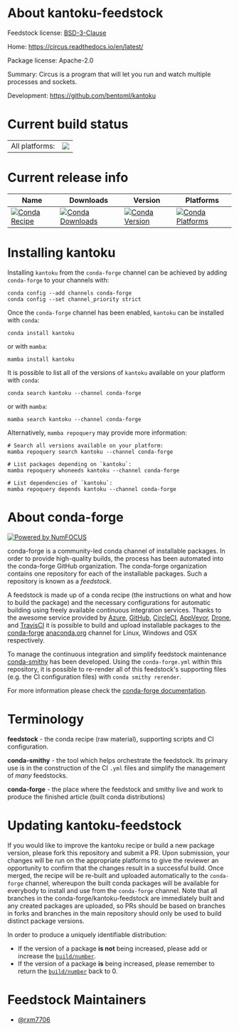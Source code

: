 About kantoku-feedstock
=======================

Feedstock license: [BSD-3-Clause](https://github.com/conda-forge/kantoku-feedstock/blob/main/LICENSE.txt)

Home: https://circus.readthedocs.io/en/latest/

Package license: Apache-2.0

Summary: Circus is a program that will let you run and watch multiple processes and sockets.

Development: https://github.com/bentoml/kantoku

Current build status
====================


<table><tr><td>All platforms:</td>
    <td>
      <a href="https://dev.azure.com/conda-forge/feedstock-builds/_build/latest?definitionId=24578&branchName=main">
        <img src="https://dev.azure.com/conda-forge/feedstock-builds/_apis/build/status/kantoku-feedstock?branchName=main">
      </a>
    </td>
  </tr>
</table>

Current release info
====================

| Name | Downloads | Version | Platforms |
| --- | --- | --- | --- |
| [![Conda Recipe](https://img.shields.io/badge/recipe-kantoku-green.svg)](https://anaconda.org/conda-forge/kantoku) | [![Conda Downloads](https://img.shields.io/conda/dn/conda-forge/kantoku.svg)](https://anaconda.org/conda-forge/kantoku) | [![Conda Version](https://img.shields.io/conda/vn/conda-forge/kantoku.svg)](https://anaconda.org/conda-forge/kantoku) | [![Conda Platforms](https://img.shields.io/conda/pn/conda-forge/kantoku.svg)](https://anaconda.org/conda-forge/kantoku) |

Installing kantoku
==================

Installing `kantoku` from the `conda-forge` channel can be achieved by adding `conda-forge` to your channels with:

```
conda config --add channels conda-forge
conda config --set channel_priority strict
```

Once the `conda-forge` channel has been enabled, `kantoku` can be installed with `conda`:

```
conda install kantoku
```

or with `mamba`:

```
mamba install kantoku
```

It is possible to list all of the versions of `kantoku` available on your platform with `conda`:

```
conda search kantoku --channel conda-forge
```

or with `mamba`:

```
mamba search kantoku --channel conda-forge
```

Alternatively, `mamba repoquery` may provide more information:

```
# Search all versions available on your platform:
mamba repoquery search kantoku --channel conda-forge

# List packages depending on `kantoku`:
mamba repoquery whoneeds kantoku --channel conda-forge

# List dependencies of `kantoku`:
mamba repoquery depends kantoku --channel conda-forge
```


About conda-forge
=================

[![Powered by
NumFOCUS](https://img.shields.io/badge/powered%20by-NumFOCUS-orange.svg?style=flat&colorA=E1523D&colorB=007D8A)](https://numfocus.org)

conda-forge is a community-led conda channel of installable packages.
In order to provide high-quality builds, the process has been automated into the
conda-forge GitHub organization. The conda-forge organization contains one repository
for each of the installable packages. Such a repository is known as a *feedstock*.

A feedstock is made up of a conda recipe (the instructions on what and how to build
the package) and the necessary configurations for automatic building using freely
available continuous integration services. Thanks to the awesome service provided by
[Azure](https://azure.microsoft.com/en-us/services/devops/), [GitHub](https://github.com/),
[CircleCI](https://circleci.com/), [AppVeyor](https://www.appveyor.com/),
[Drone](https://cloud.drone.io/welcome), and [TravisCI](https://travis-ci.com/)
it is possible to build and upload installable packages to the
[conda-forge](https://anaconda.org/conda-forge) [anaconda.org](https://anaconda.org/)
channel for Linux, Windows and OSX respectively.

To manage the continuous integration and simplify feedstock maintenance
[conda-smithy](https://github.com/conda-forge/conda-smithy) has been developed.
Using the ``conda-forge.yml`` within this repository, it is possible to re-render all of
this feedstock's supporting files (e.g. the CI configuration files) with ``conda smithy rerender``.

For more information please check the [conda-forge documentation](https://conda-forge.org/docs/).

Terminology
===========

**feedstock** - the conda recipe (raw material), supporting scripts and CI configuration.

**conda-smithy** - the tool which helps orchestrate the feedstock.
                   Its primary use is in the construction of the CI ``.yml`` files
                   and simplify the management of *many* feedstocks.

**conda-forge** - the place where the feedstock and smithy live and work to
                  produce the finished article (built conda distributions)


Updating kantoku-feedstock
==========================

If you would like to improve the kantoku recipe or build a new
package version, please fork this repository and submit a PR. Upon submission,
your changes will be run on the appropriate platforms to give the reviewer an
opportunity to confirm that the changes result in a successful build. Once
merged, the recipe will be re-built and uploaded automatically to the
`conda-forge` channel, whereupon the built conda packages will be available for
everybody to install and use from the `conda-forge` channel.
Note that all branches in the conda-forge/kantoku-feedstock are
immediately built and any created packages are uploaded, so PRs should be based
on branches in forks and branches in the main repository should only be used to
build distinct package versions.

In order to produce a uniquely identifiable distribution:
 * If the version of a package **is not** being increased, please add or increase
   the [``build/number``](https://docs.conda.io/projects/conda-build/en/latest/resources/define-metadata.html#build-number-and-string).
 * If the version of a package **is** being increased, please remember to return
   the [``build/number``](https://docs.conda.io/projects/conda-build/en/latest/resources/define-metadata.html#build-number-and-string)
   back to 0.

Feedstock Maintainers
=====================

* [@rxm7706](https://github.com/rxm7706/)

